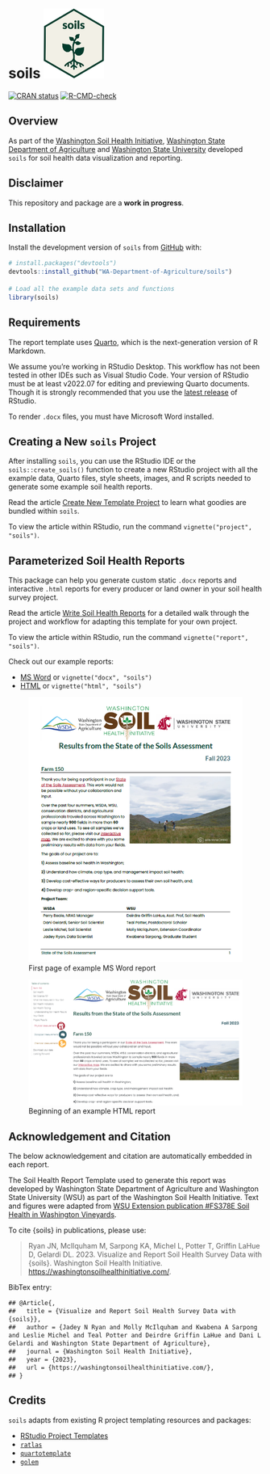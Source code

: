 
# soils <a href="https://wa-department-of-agriculture.github.io/soils/"><img src="man/figures/logo.svg" data-align="right" height="138" /></a>

<!-- badges: start -->

[![CRAN
status](https://www.r-pkg.org/badges/version/soils)](https://CRAN.R-project.org/package=soils)
[![R-CMD-check](https://github.com/WA-Department-of-Agriculture/soils/actions/workflows/R-CMD-check.yaml/badge.svg)](https://github.com/WA-Department-of-Agriculture/soils/actions/workflows/R-CMD-check.yaml)

<!-- badges: end -->

## Overview

As part of the [Washington Soil Health
Initiative](https://washingtonsoilhealthinitiative.com/), [Washington
State Department of
Agriculture](https://agr.wa.gov/departments/land-and-water/natural-resources/soil-health)
and [Washington State University](https://soilhealth.wsu.edu/) developed
`soils` for soil health data visualization and reporting.

## Disclaimer

This repository and package are a **work in progress**.

## Installation

Install the development version of `soils` from
[GitHub](https://github.com/) with:

``` r
# install.packages("devtools")
devtools::install_github("WA-Department-of-Agriculture/soils")

# Load all the example data sets and functions
library(soils)
```

## Requirements

The report template uses [Quarto](https://quarto.org/docs/get-started/),
which is the next-generation version of R Markdown.

We assume you’re working in RStudio Desktop. This workflow has not been
tested in other IDEs such as Visual Studio Code. Your version of RStudio
must be at least v2022.07 for editing and previewing Quarto documents.
Though it is strongly recommended that you use the [latest
release](https://posit.co/download/rstudio-desktop/) of RStudio.

To render `.docx` files, you must have Microsoft Word installed.

## Creating a New `soils` Project

After installing `soils`, you can use the RStudio IDE or the
`soils::create_soils()` function to create a new RStudio project with
all the example data, Quarto files, style sheets, images, and R scripts
needed to generate some example soil health reports.

Read the article [Create New Template
Project](https://wa-department-of-agriculture.github.io/soils/articles/project.html)
to learn what goodies are bundled within `soils`.

To view the article within RStudio, run the command
`vignette("project", "soils")`.

## Parameterized Soil Health Reports

This package can help you generate custom static `.docx` reports and
interactive `.html` reports for every producer or land owner in your
soil health survey project.

Read the article [Write Soil Health
Reports](https://wa-department-of-agriculture.github.io/soils/articles/report.html)
for a detailed walk through the project and workflow for adapting this
template for your own project.

To view the article within RStudio, run the command
`vignette("report", "soils")`.

Check out our example reports:

- [MS
  Word](https://wa-department-of-agriculture.github.io/soils/articles/docx.html)
  or `vignette("docx", "soils")`
- [HTML](https://wa-department-of-agriculture.github.io/soils/articles/html.html)
  or `vignette("html", "soils")`

<figure>
<img src="man/figures/report_docx.png"
data-fig-alt="First page of example .docx report"
alt="First page of example MS Word report" />
<figcaption aria-hidden="true">First page of example MS Word
report</figcaption>
</figure>

<figure>
<img src="man/figures/report_html.png"
data-fig-alt="Screenshot of .html report"
alt="Beginning of an example HTML report" />
<figcaption aria-hidden="true">Beginning of an example HTML
report</figcaption>
</figure>

## Acknowledgement and Citation

The below acknowledgement and citation are automatically embedded in
each report.

The Soil Health Report Template used to generate this report was
developed by Washington State Department of Agriculture and Washington
State University (WSU) as part of the Washington Soil Health Initiative.
Text and figures were adapted from [WSU Extension publication \#FS378E
Soil Health in Washington
Vineyards](https://pubs.extension.wsu.edu/soil-health-in-washington-vineyards "WSU Extension publication").

To cite {soils} in publications, please use:

> Ryan JN, McIlquham M, Sarpong KA, Michel L, Potter T, Griffin LaHue D,
> Gelardi DL. 2023. Visualize and Report Soil Health Survey Data with
> {soils}. Washington Soil Health Initiative.
> <https://washingtonsoilhealthinitiative.com/>.

BibTex entry:

    ## @Article{,
    ##   title = {Visualize and Report Soil Health Survey Data with {soils}},
    ##   author = {Jadey N Ryan and Molly McIlquham and Kwabena A Sarpong and Leslie Michel and Teal Potter and Deirdre Griffin LaHue and Dani L Gelardi and Washington State Department of Agriculture},
    ##   journal = {Washington Soil Health Initiative},
    ##   year = {2023},
    ##   url = {https://washingtonsoilhealthinitiative.com/},
    ## }

## Credits

`soils` adapts from existing R project templating resources and
packages:

- [RStudio Project
  Templates](https://rstudio.github.io/rstudio-extensions/rstudio_project_templates.html)
- [`ratlas`](https://github.com/atlas-aai/ratlas)
- [`quartotemplate`](https://github.com/Pecners/quartotemplate)
- [`golem`](https://github.com/ThinkR-open/golem/)
